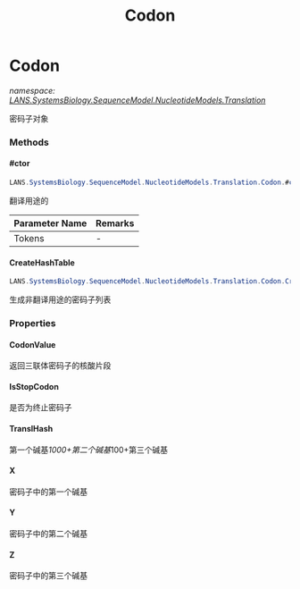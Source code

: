 ﻿---
title: Codon
---

# Codon
_namespace: [LANS.SystemsBiology.SequenceModel.NucleotideModels.Translation](N-LANS.SystemsBiology.SequenceModel.NucleotideModels.Translation.html)_

密码子对象



### Methods

#### #ctor
```csharp
LANS.SystemsBiology.SequenceModel.NucleotideModels.Translation.Codon.#ctor(System.String[])
```
翻译用途的

|Parameter Name|Remarks|
|--------------|-------|
|Tokens|-|


#### CreateHashTable
```csharp
LANS.SystemsBiology.SequenceModel.NucleotideModels.Translation.Codon.CreateHashTable
```
生成非翻译用途的密码子列表


### Properties

#### CodonValue
返回三联体密码子的核酸片段
#### IsStopCodon
是否为终止密码子
#### TranslHash
第一个碱基*1000+第二个碱基*100+第三个碱基
#### X
密码子中的第一个碱基
#### Y
密码子中的第二个碱基
#### Z
密码子中的第三个碱基
